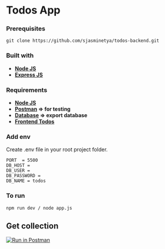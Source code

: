 # Todos App

### Prerequisites

```
git clone https://github.com/sjasminetya/todos-backend.git
```

### Built with
* **[Node JS](https://nodejs.org/en/download/)**
* **[Express JS](http://expressjs.com/en/starter/installing.html)**

### Requirements
* **[Node JS](https://nodejs.org/en/download/)**
* **[Postman](https://www.postman.com/) => for testing**
* **[Database](https://github.com/sjasminetya/todos-backend/blob/main/todos.sql) => export database**
* **[Frontend Todos](https://github.com/sjasminetya/todos-frontend)**

### Add env
Create .env file in your root project folder.
```
PORT  = 5500
DB_HOST = 
DB_USER = 
DB_PASSWORD = 
DB_NAME = todos
```

### To run
```
npm run dev / node app.js
```

## Get collection

[![Run in Postman](https://run.pstmn.io/button.svg)](https://app.getpostman.com/run-collection/99f5cb587afceaafd205)
